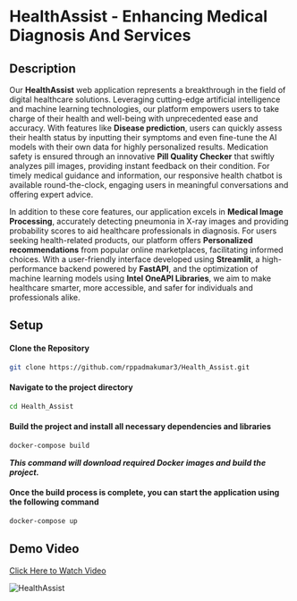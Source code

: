 # HealthAssist - Enhancing Medical Diagnosis And Services

## Description

Our **HealthAssist** web application represents a breakthrough in the field of digital healthcare solutions. Leveraging cutting-edge artificial intelligence and machine learning technologies, our platform empowers users to take charge of their health and well-being with unprecedented ease and accuracy. With features like **Disease prediction**, users can quickly assess their health status by inputting their symptoms and even fine-tune the AI models with their own data for highly personalized results. Medication safety is ensured through an innovative **Pill Quality Checker** that swiftly analyzes pill images, providing instant feedback on their condition. For timely medical guidance and information, our responsive health chatbot is available round-the-clock, engaging users in meaningful conversations and offering expert advice.

In addition to these core features, our application excels in **Medical Image Processing**, accurately detecting pneumonia in X-ray images and providing probability scores to aid healthcare professionals in diagnosis. For users seeking health-related products, our platform offers **Personalized recommendations** from popular online marketplaces, facilitating informed choices. With a user-friendly interface developed using **Streamlit**, a high-performance backend powered by **FastAPI**, and the optimization of machine learning models using **Intel OneAPI Libraries**, we aim to make healthcare smarter, more accessible, and safer for individuals and professionals alike.

## Setup

#### Clone the Repository

```bash
git clone https://github.com/rppadmakumar3/Health_Assist.git
```

#### Navigate to the project directory

```bash
cd Health_Assist
```

#### Build the project and install all necessary dependencies and libraries

```bash
docker-compose build
```
***This command will download required Docker images and build the project.***

#### Once the build process is complete, you can start the application using the following command

```bash
docker-compose up
```

## Demo Video

[Click Here to Watch Video](https://youtu.be/FLlyplbwutU)

![HealthAssist](https://drive.google.com/file/d/1mjhhfNtHCYbvEqfo26TSLTj4qW2E-FqX/view?usp=sharing)
